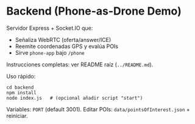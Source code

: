 # Backend (Phone-as-Drone Demo)
Servidor Express + Socket.IO que:
- Señaliza WebRTC (oferta/answer/ICE)
- Reemite coordenadas GPS y evalúa POIs
- Sirve `phone-app` bajo `/phone`

Instrucciones completas: ver README raíz (`../README.md`).

Uso rápido:
```
cd backend
npm install
node index.js   # (opcional añadir script "start")
```

Variables: `PORT` (default 3001).
Editar POIs: `data/pointsOfInterest.json` + reiniciar.
